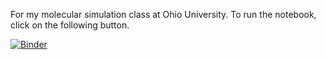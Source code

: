 For my molecular simulation class at Ohio University. 
To run the notebook, click on the following button.

[![Binder](https://mybinder.org/badge_logo.svg)](https://mybinder.org/v2/gh/mcolahan/mole-sim/master?filepath=MD%20Assignment%201.ipynb)
